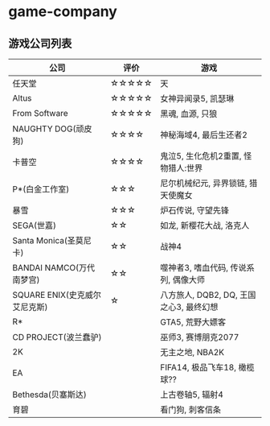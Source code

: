 # game-company

## 游戏公司列表

| 公司                          | 评价  | 游戏                                    |
| ----------------------------- | ----- | --------------------------------------- |
| 任天堂                        | ☆☆☆☆☆ | 天                                      |
| Altus                         | ☆☆☆☆☆ | 女神异闻录5, 凯瑟琳                     |
| From Software                 | ☆☆☆☆☆ | 黑魂, 血源, 只狼                        |
| NAUGHTY DOG(顽皮狗)           | ☆☆☆☆  | 神秘海域4, 最后生还者2                  |
| 卡普空                        | ☆☆☆☆  | 鬼泣5, 生化危机2重置, 怪物猎人:世界     |
| P*(白金工作室)                | ☆☆☆   | 尼尔机械纪元, 异界锁链, 猎天使魔女      |
| 暴雪                          | ☆☆☆   | 炉石传说, 守望先锋                      |
| SEGA(世嘉)                    | ☆☆    | 如龙, 新樱花大战, 洛克人                |
| Santa Monica(圣莫尼卡)        | ☆☆    | 战神4                                   |
| BANDAI NAMCO(万代南梦宫)      | ☆☆    | 噬神者3, 嗜血代码, 传说系列, 偶像大师   |
| SQUARE ENIX(史克威尔艾尼克斯) | ☆     | 八方旅人, DQB2, DQ, 王国之心3, 最终幻想 |
| R*                            |       | GTA5, 荒野大嫖客                        |
| CD PROJECT(波兰蠢驴)          |       | 巫师3, 赛博朋克2077                     |
| 2K                            |       | 无主之地, NBA2K                         |
| EA                            |       | FIFA14, 极品飞车18, 橄榄球??            |
| Bethesda(贝塞斯达)            |       | 上古卷轴5, 辐射4                        |
| 育碧                          |       | 看门狗, 刺客信条                        |